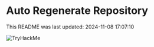 # Auto Regenerate Repository

This README was last updated: 2024-11-08 17:07:10

 ![TryHackMe](https://tryhackme.com/badge/533634)